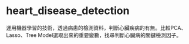 # heart_disease_detection
運用機器學習的技術，透過病患的檢測資料，判斷心臟疾病的有無。比較PCA、Lasso、Tree Model選取出來的重要變數，找尋判斷心臟病的關鍵檢測因子。
